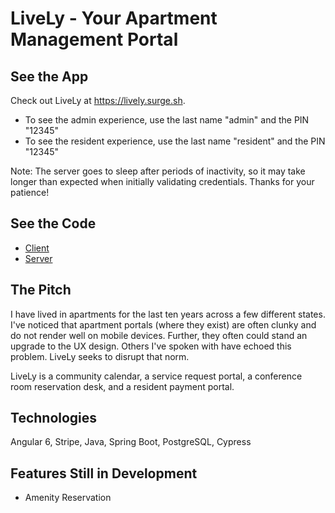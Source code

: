 # LiveLy - Your Apartment Management Portal

## See the App
Check out LiveLy at https://lively.surge.sh.
* To see the admin experience, use the last name "admin" and the PIN "12345"
* To see the resident experience, use the last name "resident" and the PIN "12345"

Note: The server goes to sleep after periods of inactivity, so it may take longer than expected when initially validating credentials. Thanks for your patience!

## See the Code
* [Client](https://github.com/mjschreier1/lively-client)
* [Server](https://github.com/mjschreier1/lively-server)

## The Pitch
I have lived in apartments for the last ten years across a few different states. I've noticed that apartment portals (where they exist) are often clunky and do not render well on mobile devices. Further, they often could stand an upgrade to the UX design. Others I've spoken with have echoed this problem. LiveLy seeks to disrupt that norm.

LiveLy is a community calendar, a service request portal, a conference room reservation desk, and a resident payment portal. 

## Technologies
Angular 6, Stripe, Java, Spring Boot, PostgreSQL, Cypress

## Features Still in Development
* Amenity Reservation